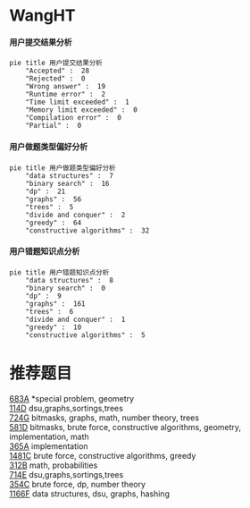 # WangHT

<!-- tabs:start -->



#### **用户提交结果分析**

```mermaid
pie title 用户提交结果分析
    "Accepted" :  28
    "Rejected" :  0
    "Wrong answer" :  19
    "Runtime error" :  2
    "Time limit exceeded" :  1
    "Memory limit exceeded" :  0
    "Compilation error" :  0
    "Partial" :  0
```

#### **用户做题类型偏好分析**

```mermaid
pie title 用户做题类型偏好分析
    "data structures" :  7
    "binary search" :  16
    "dp" :  21
    "graphs" :  56
    "trees" :  5
    "divide and conquer" :  2
    "greedy" :  64
    "constructive algorithms" :  32
```
#### **用户错题知识点分析**

```mermaid
pie title 用户错题知识点分析
    "data structures" :  8
    "binary search" :  0
    "dp" :  9
    "graphs" :  161
    "trees" :  6
    "divide and conquer" :  1
    "greedy" :  10
    "constructive algorithms" :  5
```



<!-- tabs:end -->
# 推荐题目
[683A](https://codeforces.com/contest/683/problem/A)		*special problem,
                        geometry		  
[114D](https://codeforces.com/contest/114/problem/D)		dsu,graphs,sortings,trees		  
[724G](https://codeforces.com/contest/724/problem/G)		bitmasks,
                        graphs,
                        math,
                        number theory,
                        trees		  
[581D](https://codeforces.com/contest/581/problem/D)		bitmasks,
                        brute force,
                        constructive algorithms,
                        geometry,
                        implementation,
                        math		  
[365A](https://codeforces.com/contest/365/problem/A)		implementation		  
[1481C](https://codeforces.com/contest/1481/problem/C)		brute force,
                        constructive algorithms,
                        greedy		  
[312B](https://codeforces.com/contest/312/problem/B)		math,
                        probabilities		  
[714E](https://codeforces.com/contest/714/problem/E)		dsu,graphs,sortings,trees		  
[354C](https://codeforces.com/contest/354/problem/C)		brute force,
                        dp,
                        number theory		  
[1166F](https://codeforces.com/contest/1166/problem/F)		data structures,
                        dsu,
                        graphs,
                        hashing		  
